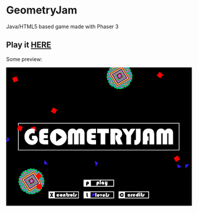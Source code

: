 # GeometryJam
Java/HTML5 based game made with Phaser 3

## Play it [HERE](https://hamedshahidi.github.io/GeometryJam/)


Some preview:

![Geometry Jam game preview](https://github.com/hamedshahidi/GeometryJam/blob/master/geometryjam_game_preview.gif)

